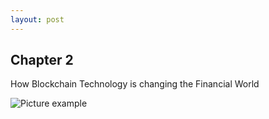 ```yaml
---
layout: post
---
```


## Chapter 2

How Blockchain Technology is changing the Financial World

![Picture example](https://static.wixstatic.com/media/48ca05_66c7bdd7fcc5461ab469eade9af9259a~mv2_d_1920_1439_s_2.png/v1/fill/w_642,h_481,al_c,q_80,usm_0.66_1.00_0.01/48ca05_66c7bdd7fcc5461ab469eade9af9259a~mv2_d_1920_1439_s_2.webp)
